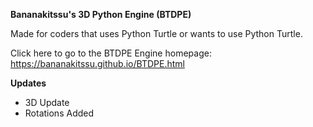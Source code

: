 **Bananakitssu's 3D Python Engine (BTDPE)**

Made for coders that uses Python Turtle or wants to use Python Turtle.

Click here to go to the BTDPE Engine homepage: https://bananakitssu.github.io/BTDPE.html

**Updates**

- 3D Update
- Rotations Added
